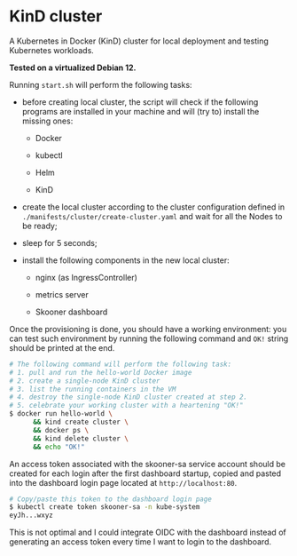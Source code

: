 # KinD cluster

A Kubernetes in Docker (KinD) cluster for local deployment and testing 
Kubernetes workloads.

**Tested on a virtualized Debian 12.**

Running `start.sh` will perform the following tasks:

- before creating local cluster, the script will check if the following programs 
  are installed in your machine and will (try to) install the missing ones:

  - Docker

  - kubectl

  - Helm

  - KinD

- create the local cluster according to the cluster configuration defined in 
  `./manifests/cluster/create-cluster.yaml` and wait for all the Nodes to be 
  ready;

- sleep for 5 seconds;

- install the following components in the new local cluster:

  - nginx (as IngressController)

  - metrics server

  - Skooner dashboard

Once the provisioning is done, you should have a working environment: you 
  can test such environment by running the following command and `OK!` string 
  should be printed at the end.
  ```bash
  # The following command will perform the following task:
  # 1. pull and run the hello-world Docker image
  # 2. create a single-node KinD cluster
  # 3. list the running containers in the VM
  # 4. destroy the single-node KinD cluster created at step 2.
  # 5. celebrate your working cluster with a heartening "OK!"
  $ docker run hello-world \
        && kind create cluster \
        && docker ps \
        && kind delete cluster \
        && echo "OK!"
  ```

An access token associated with the skooner-sa service account should be 
created for each login after the first dashboard startup, copied and pasted 
into the dashboard login page located at `http://localhost:80`.

```bash
# Copy/paste this token to the dashboard login page
$ kubectl create token skooner-sa -n kube-system
eyJh...wxyz
```

This is not optimal and I could integrate OIDC with the dashboard instead 
of generating an access token every time I want to login to the dashboard.
